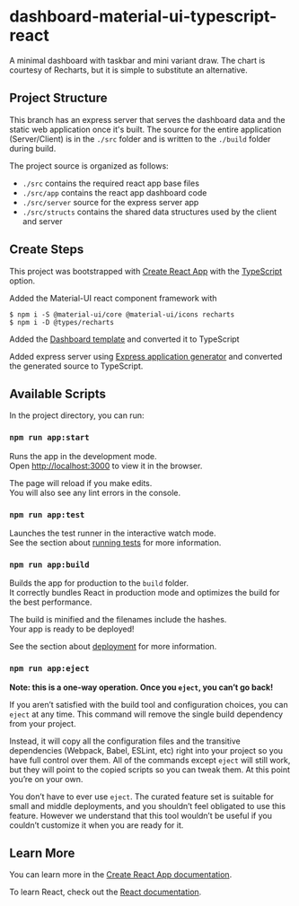 # dashboard-material-ui-typescript-react

A minimal dashboard with taskbar and mini variant draw. The chart is courtesy of Recharts, but it is simple to substitute an alternative.

## Project Structure

This branch has an express server that serves the dashboard data and the static web application once it's built.  The source for the entire application (Server/Client) is in the `./src` folder and is written to the `./build` folder during build.

The project source is organized as follows:

* `./src` contains the required react app base files
* `./src/app` contains the react app dashboard code
* `./src/server` source for the express server app
* `./src/structs` contains the shared data structures used by the client and server


## Create Steps

This project was bootstrapped with [Create React App](https://github.com/facebook/create-react-app) with the [TypeScript](https://www.typescriptlang.org/) option.

Added the Material-UI react component framework with

```ssh
$ npm i -S @material-ui/core @material-ui/icons recharts
$ npm i -D @types/recharts
```

Added the [Dashboard template](https://github.com/mui-org/material-ui/tree/master/docs/src/pages/getting-started/templates/dashboard) and converted it to TypeScript

Added express server using [Express application generator](https://expressjs.com/en/starter/generator.html) and converted the generated source to TypeScript.

## Available Scripts

In the project directory, you can run:

### `npm run app:start`

Runs the app in the development mode.<br>
Open [http://localhost:3000](http://localhost:3000) to view it in the browser.

The page will reload if you make edits.<br>
You will also see any lint errors in the console.

### `npm run app:test`

Launches the test runner in the interactive watch mode.<br>
See the section about [running tests](https://facebook.github.io/create-react-app/docs/running-tests) for more information.

### `npm run app:build`

Builds the app for production to the `build` folder.<br>
It correctly bundles React in production mode and optimizes the build for the best performance.

The build is minified and the filenames include the hashes.<br>
Your app is ready to be deployed!

See the section about [deployment](https://facebook.github.io/create-react-app/docs/deployment) for more information.

### `npm run app:eject`

**Note: this is a one-way operation. Once you `eject`, you can’t go back!**

If you aren’t satisfied with the build tool and configuration choices, you can `eject` at any time. This command will remove the single build dependency from your project.

Instead, it will copy all the configuration files and the transitive dependencies (Webpack, Babel, ESLint, etc) right into your project so you have full control over them. All of the commands except `eject` will still work, but they will point to the copied scripts so you can tweak them. At this point you’re on your own.

You don’t have to ever use `eject`. The curated feature set is suitable for small and middle deployments, and you shouldn’t feel obligated to use this feature. However we understand that this tool wouldn’t be useful if you couldn’t customize it when you are ready for it.

## Learn More

You can learn more in the [Create React App documentation](https://facebook.github.io/create-react-app/docs/getting-started).

To learn React, check out the [React documentation](https://reactjs.org/).
